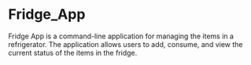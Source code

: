 # Fridge_App
Fridge App is a command-line application for managing the items in a refrigerator. The application allows users to add, consume, and view the current status of the items in the fridge.
